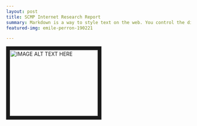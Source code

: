 ```yaml
---
layout: post
title: SCMP Internet Research Report 
summary: Markdown is a way to style text on the web. You control the display of the document; formating words as bold or italic, adding images, and creating lists are just a few of the things we can do with Markdown. Mostly, Markdown is just regular text with a few non-alphabetic characters thrown in.
featured-img: emile-perron-190221

---
```


<a href="https://youtu.be/wDgRwioczZk" target="_blank"><img src="https://ibb.co/BrGz9Qs"
alt="IMAGE ALT TEXT HERE" width="240" height="180" border="10" /></a>


